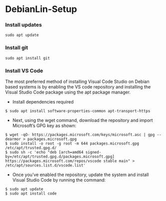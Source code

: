 # DebianLin-Setup

### Install updates
```
sudo apt update
```

### Install git
```
sudo apt install git
```

### Install VS Code
The most preferred method of installing Visual Code Studio on Debian based systems is by enabling the VS code repository and installing the Visual Studio Code package using the apt package manager.


- Install dependencies required 
```
$ sudo apt install software-properties-common apt-transport-https
```
- Next, using the wget command, download the repository and import Microsoft’s GPG key as shown:
```
$ wget -qO- https://packages.microsoft.com/keys/microsoft.asc | gpg --dearmor > packages.microsoft.gpg
$ sudo install -o root -g root -m 644 packages.microsoft.gpg /etc/apt/trusted.gpg.d/
$ sudo sh -c 'echo "deb [arch=amd64 signed-by=/etc/apt/trusted.gpg.d/packages.microsoft.gpg] https://packages.microsoft.com/repos/vscode stable main" > /etc/apt/sources.list.d/vscode.list'
```
- Once you’ve enabled the repository, update the system and install Visual Studio Code by running the command:

```
$ sudo apt update
$ sudo apt install code
```
